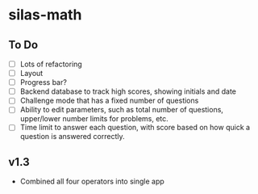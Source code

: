 # silas-math

## To Do
-[ ] Lots of refactoring
-[ ] Layout 
-[ ] Progress bar?
-[ ] Backend database to track high scores, showing initials and date
-[ ] Challenge mode that has a fixed number of questions
-[ ] Ability to edit parameters, such as total number of questions, upper/lower number limits for problems, etc.
-[ ] Time limit to answer each question, with score based on how quick a question is answered correctly.
## v1.3
- Combined all four operators into single app

